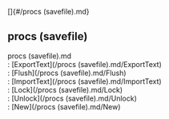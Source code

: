 []{#/procs (savefile).md}    
## procs (savefile)    
procs (savefile).md    
:   [ExportText](/procs (savefile).md/ExportText)    
:   [Flush](/procs (savefile).md/Flush)    
:   [ImportText](/procs (savefile).md/ImportText)    
:   [Lock](/procs (savefile).md/Lock)    
:   [Unlock](/procs (savefile).md/Unlock)    
:   [New](/procs (savefile).md/New)  